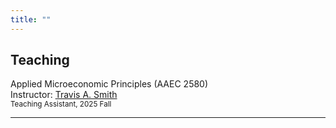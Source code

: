 ```yaml
---
title: ""
---
```


<!-- Teaching 区块 -->
<div class="research-page">
  <div class="left-column">
    <h2>Teaching</h2>
  </div>
  <div class="right-column">

Applied Microeconomic Principles (AAEC 2580)<br>
Instructor: [Travis A. Smith](https://sites.google.com/view/travisasmith/home)<br>
<span style="font-size: smaller;">Teaching Assistant, 2025 Fall</span>

  </div>
</div>

<hr>
